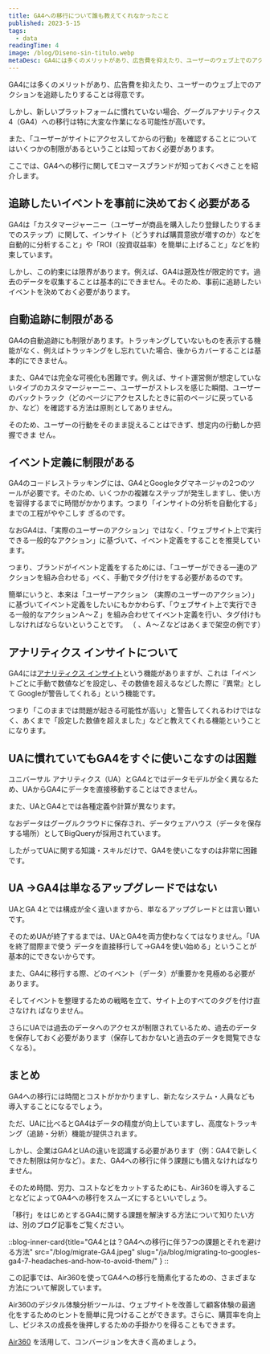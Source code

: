 ```yaml
---
title: GA4への移行について誰も教えてくれなかったこと
published: 2023-5-15
tags: 
  - data
readingTime: 4
image: /blog/Diseno-sin-titulo.webp
metaDesc: GA4には多くのメリットがあり、広告費を抑えたり、ユーザーのウェブ上でのアクションを追跡したりすることは得意です。しかし、新しいプラットフォームに慣れていない場合、グーグルアナリティクス4（GA4）への移行は特に大変な作業になる可能性が高いです。
---
```


GA4には多くのメリットがあり、広告費を抑えたり、ユーザーのウェブ上でのアクションを追跡したりすることは得意です。

しかし、新しいプラットフォームに慣れていない場合、グーグルアナリティクス4（GA4）への移行は特に大変な作業になる可能性が高いです。

また、「ユーザーがサイトにアクセスしてからの行動」を確認することについてはいくつかの制限があるということは知っておく必要があります。

ここでは、GA4への移行に関してEコマースブランドが知っておくべきことを紹介します。

## 追跡したいイベントを事前に決めておく必要がある
GA4は「カスタマージャーニー（ユーザーが商品を購入したり登録したりするまでのステップ）に関して、インサイト（どうすれば購買意欲が増すのか）などを自動的に分析すること」や「ROI（投資収益率）を簡単に上げること」などを約束しています。

しかし、この約束には限界があります。例えば、GA4は遡及性が限定的です。過去のデータを収集することは基本的にできません。そのため、事前に追跡したいイベントを決めておく必要があります。

## 自動追跡に制限がある
GA4の自動追跡にも制限があります。トラッキングしていないものを表示する機能がなく、例えばトラッキングをし忘れていた場合、後からカバーすることは基本的にできません。

また、GA4では完全な可視化も困難です。例えば、サイト運営側が想定していないタイプのカスタマージャーニー、ユーザーがストレスを感じた瞬間、ユーザーのバックトラック（どのページにアクセスしたときに前のページに戻っているか、など）を確認する方法は原則としてありません。

そのため、ユーザーの行動をそのまま捉えることはできず、想定内の行動しか把握できま
せん。

## イベント定義に制限がある
GA4のコードレストラッキングには、GA4とGoogleタグマネージャの2つのツールが必要です。そのため、いくつかの複雑なステップが発生しますし、使い方を習得するまでに時間がかかります。つまり「インサイトの分析を自動化する」までの工程がややこしす
ぎるのです。

なおGA4は、「実際のユーザーのアクション」ではなく、「ウェブサイト上で実行できる一般的なアクション」に基づいて、イベント定義をすることを推奨しています。

つまり、ブランドがイベント定義をするためには、「ユーザーができる一連のアクションを組み合わせる」べく、手動でタグ付けをする必要があるのです。

簡単にいうと、本来は「ユーザーアクション （実際のユーザーのアクション）」に基づいてイベント定義をしたいにもかかわらず、「ウェブサイト上で実行できる一般的なアクションＡ～Ｚ」を組み合わせてイベント定義を行い、タグ付けもしなければならないということです。
（ 、Ａ～Ｚなどはあくまで架空の例です）

## アナリティクス インサイトについて
GA4には[アナリティクス インサイト](https://support.google.com/analytics/answer/9443595?hl=ja)という機能がありますが、これは「イベントごとに手動で数値などを設定し、その数値を超えるなどした際に『異常』として Googleが警告してくれる」という機能です。

つまり「このままでは問題が起きる可能性が高い」と警告してくれるわけではなく、あくまで「設定した数値を超えました」などと教えてくれる機能ということになります。

## UAに慣れていてもGA4をすぐに使いこなすのは困難
ユニバーサル アナリティクス（UA）とGA4とではデータモデルが全く異なるため、UAからGA4にデータを直接移動することはできません。

また、UAとGA4とでは各種定義や計算が異なります。

なおデータはグーグルクラウドに保存され、データウェアハウス（データを保存する場所）としてBigQueryが採用されています。

したがってUAに関する知識・スキルだけで、GA4を使いこなすのは非常に困難です。

## UA →GA4は単なるアップグレードではない
UAとGA 4とでは構成が全く違いますから、単なるアップグレードとは言い難いです。

そのためUAが終了するまでは、UAとGA4を両方使わなくてはなりません。「UAを終了間際まで使う データを直接移行して→GA4を使い始める」ということが基本的にできないからです。

また、GA4に移行する際、どのイベント（データ）が重要かを見極める必要があります。

そしてイベントを整理するための戦略を立て、サイト上のすべてのタグを付け直さなけれ
ばなりません。

さらにUAでは過去のデータへのアクセスが制限されているため、過去のデータを保存しておく必要があります（保存しておかないと過去のデータを閲覧できなくなる）。

## まとめ
GA4への移行には時間とコストがかかりますし、新たなシステム・人員なども導入することになるでしょう。

ただ、UAに比べるとGA4はデータの精度が向上していますし、高度なトラッキング（追跡・分析）機能が提供されます。

しかし、企業はGA4とUAの違いを認識する必要があります（例：GA4で新しくできた制限は何かなど）。また、GA4への移行に伴う課題にも備えなければなりません。

そのため時間、労力、コストなどをカットするためにも、Air360を導入することなどによってGA4への移行をスムーズにするといいでしょう。

「移行」をはじめとするGA4に関する課題を解決する方法について知りたい方は、別のブログ記事をご覧ください。

::blog-inner-card{title="GA4とは？GA4への移行に伴う7つの課題とそれを避ける方法" src="/blog/migrate-GA4.jpeg" slug="/ja/blog/migrating-to-googles-ga4-7-headaches-and-how-to-avoid-them/" }
::

この記事では、Air360を使ってGA4への移行を簡素化するための、さまざまな方法について解説しています。

Air360のデジタル体験分析ツールは、ウェブサイトを改善して顧客体験の最適化をするためのヒントを簡単に見つけることができます。さらに、購買率を向上し、ビジネスの成長を後押しするための手掛かりを得ることもできます。

[Air360](/ja/request-demo/) を活用して、コンバージョンを大きく高めましょう。